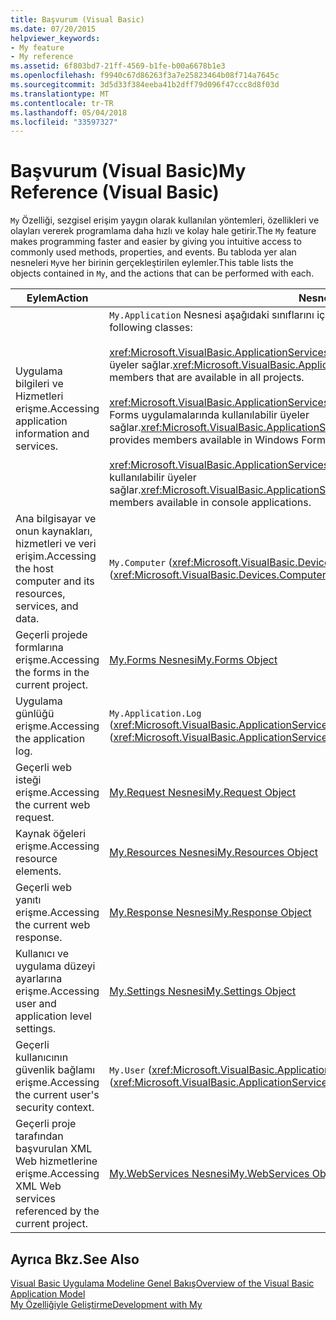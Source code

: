 ```yaml
---
title: Başvurum (Visual Basic)
ms.date: 07/20/2015
helpviewer_keywords:
- My feature
- My reference
ms.assetid: 6f803bd7-21ff-4569-b1fe-b00a6678b1e3
ms.openlocfilehash: f9940c67d86263f3a7e25823464b08f714a7645c
ms.sourcegitcommit: 3d5d33f384eeba41b2dff79d096f47ccc8d8f03d
ms.translationtype: MT
ms.contentlocale: tr-TR
ms.lasthandoff: 05/04/2018
ms.locfileid: "33597327"
---
```

# <a name="my-reference-visual-basic"></a><span data-ttu-id="fef35-102">Başvurum (Visual Basic)</span><span class="sxs-lookup"><span data-stu-id="fef35-102">My Reference (Visual Basic)</span></span>
<span data-ttu-id="fef35-103">`My` Özelliği, sezgisel erişim yaygın olarak kullanılan yöntemleri, özellikleri ve olayları vererek programlama daha hızlı ve kolay hale getirir.</span><span class="sxs-lookup"><span data-stu-id="fef35-103">The `My` feature makes programming faster and easier by giving you intuitive access to commonly used methods, properties, and events.</span></span> <span data-ttu-id="fef35-104">Bu tabloda yer alan nesneleri `My`ve her birinin gerçekleştirilen eylemler.</span><span class="sxs-lookup"><span data-stu-id="fef35-104">This table lists the objects contained in `My`, and the actions that can be performed with each.</span></span>  
  
|<span data-ttu-id="fef35-105">**Eylem**</span><span class="sxs-lookup"><span data-stu-id="fef35-105">**Action**</span></span>|<span data-ttu-id="fef35-106">**Nesne**</span><span class="sxs-lookup"><span data-stu-id="fef35-106">**Object**</span></span>|  
|----------------|----------------|  
|<span data-ttu-id="fef35-107">Uygulama bilgileri ve Hizmetleri erişme.</span><span class="sxs-lookup"><span data-stu-id="fef35-107">Accessing application information and services.</span></span>|<span data-ttu-id="fef35-108">`My.Application` Nesnesi aşağıdaki sınıflarını içerir:</span><span class="sxs-lookup"><span data-stu-id="fef35-108">The `My.Application` object consists of the following classes:</span></span><br /><br /> <span data-ttu-id="fef35-109"><xref:Microsoft.VisualBasic.ApplicationServices.ApplicationBase> tüm projelerde kullanılabilir üyeler sağlar.</span><span class="sxs-lookup"><span data-stu-id="fef35-109"><xref:Microsoft.VisualBasic.ApplicationServices.ApplicationBase> provides members that are available in all projects.</span></span><br /><br /> <span data-ttu-id="fef35-110"><xref:Microsoft.VisualBasic.ApplicationServices.WindowsFormsApplicationBase> Windows Forms uygulamalarında kullanılabilir üyeler sağlar.</span><span class="sxs-lookup"><span data-stu-id="fef35-110"><xref:Microsoft.VisualBasic.ApplicationServices.WindowsFormsApplicationBase> provides members available in Windows Forms applications.</span></span><br /><br /> <span data-ttu-id="fef35-111"><xref:Microsoft.VisualBasic.ApplicationServices.ConsoleApplicationBase> konsol uygulamaları kullanılabilir üyeler sağlar.</span><span class="sxs-lookup"><span data-stu-id="fef35-111"><xref:Microsoft.VisualBasic.ApplicationServices.ConsoleApplicationBase> provides members available in console applications.</span></span>|  
|<span data-ttu-id="fef35-112">Ana bilgisayar ve onun kaynakları, hizmetleri ve veri erişim.</span><span class="sxs-lookup"><span data-stu-id="fef35-112">Accessing the host computer and its resources, services, and data.</span></span>|<span data-ttu-id="fef35-113">`My.Computer` (<xref:Microsoft.VisualBasic.Devices.Computer>)</span><span class="sxs-lookup"><span data-stu-id="fef35-113">`My.Computer` (<xref:Microsoft.VisualBasic.Devices.Computer>)</span></span>|  
|<span data-ttu-id="fef35-114">Geçerli projede formlarına erişme.</span><span class="sxs-lookup"><span data-stu-id="fef35-114">Accessing the forms in the current project.</span></span>|[<span data-ttu-id="fef35-115">My.Forms Nesnesi</span><span class="sxs-lookup"><span data-stu-id="fef35-115">My.Forms Object</span></span>](../../../visual-basic/language-reference/objects/my-forms-object.md)|  
|<span data-ttu-id="fef35-116">Uygulama günlüğü erişme.</span><span class="sxs-lookup"><span data-stu-id="fef35-116">Accessing the application log.</span></span>|<span data-ttu-id="fef35-117">`My.Application.Log` (<xref:Microsoft.VisualBasic.ApplicationServices.ApplicationBase.Log%2A>)</span><span class="sxs-lookup"><span data-stu-id="fef35-117">`My.Application.Log` (<xref:Microsoft.VisualBasic.ApplicationServices.ApplicationBase.Log%2A>)</span></span>|  
|<span data-ttu-id="fef35-118">Geçerli web isteği erişme.</span><span class="sxs-lookup"><span data-stu-id="fef35-118">Accessing the current web request.</span></span>|[<span data-ttu-id="fef35-119">My.Request Nesnesi</span><span class="sxs-lookup"><span data-stu-id="fef35-119">My.Request Object</span></span>](../../../visual-basic/language-reference/objects/my-request-object.md)|  
|<span data-ttu-id="fef35-120">Kaynak öğeleri erişme.</span><span class="sxs-lookup"><span data-stu-id="fef35-120">Accessing resource elements.</span></span>|[<span data-ttu-id="fef35-121">My.Resources Nesnesi</span><span class="sxs-lookup"><span data-stu-id="fef35-121">My.Resources Object</span></span>](../../../visual-basic/language-reference/objects/my-resources-object.md)|  
|<span data-ttu-id="fef35-122">Geçerli web yanıtı erişme.</span><span class="sxs-lookup"><span data-stu-id="fef35-122">Accessing the current web response.</span></span>|[<span data-ttu-id="fef35-123">My.Response Nesnesi</span><span class="sxs-lookup"><span data-stu-id="fef35-123">My.Response Object</span></span>](../../../visual-basic/language-reference/objects/my-response-object.md)|  
|<span data-ttu-id="fef35-124">Kullanıcı ve uygulama düzeyi ayarlarına erişme.</span><span class="sxs-lookup"><span data-stu-id="fef35-124">Accessing user and application level settings.</span></span>|[<span data-ttu-id="fef35-125">My.Settings Nesnesi</span><span class="sxs-lookup"><span data-stu-id="fef35-125">My.Settings Object</span></span>](../../../visual-basic/language-reference/objects/my-settings-object.md)|  
|<span data-ttu-id="fef35-126">Geçerli kullanıcının güvenlik bağlamı erişme.</span><span class="sxs-lookup"><span data-stu-id="fef35-126">Accessing the current user's security context.</span></span>|<span data-ttu-id="fef35-127">`My.User` (<xref:Microsoft.VisualBasic.ApplicationServices.User>)</span><span class="sxs-lookup"><span data-stu-id="fef35-127">`My.User` (<xref:Microsoft.VisualBasic.ApplicationServices.User>)</span></span>|  
|<span data-ttu-id="fef35-128">Geçerli proje tarafından başvurulan XML Web hizmetlerine erişme.</span><span class="sxs-lookup"><span data-stu-id="fef35-128">Accessing XML Web services referenced by the current project.</span></span>|[<span data-ttu-id="fef35-129">My.WebServices Nesnesi</span><span class="sxs-lookup"><span data-stu-id="fef35-129">My.WebServices Object</span></span>](../../../visual-basic/language-reference/objects/my-webservices-object.md)|  
  
## <a name="see-also"></a><span data-ttu-id="fef35-130">Ayrıca Bkz.</span><span class="sxs-lookup"><span data-stu-id="fef35-130">See Also</span></span>  
 [<span data-ttu-id="fef35-131">Visual Basic Uygulama Modeline Genel Bakış</span><span class="sxs-lookup"><span data-stu-id="fef35-131">Overview of the Visual Basic Application Model</span></span>](../../../visual-basic/developing-apps/development-with-my/overview-of-the-visual-basic-application-model.md)  
 [<span data-ttu-id="fef35-132">My Özelliğiyle Geliştirme</span><span class="sxs-lookup"><span data-stu-id="fef35-132">Development with My</span></span>](../../../visual-basic/developing-apps/development-with-my/index.md)
